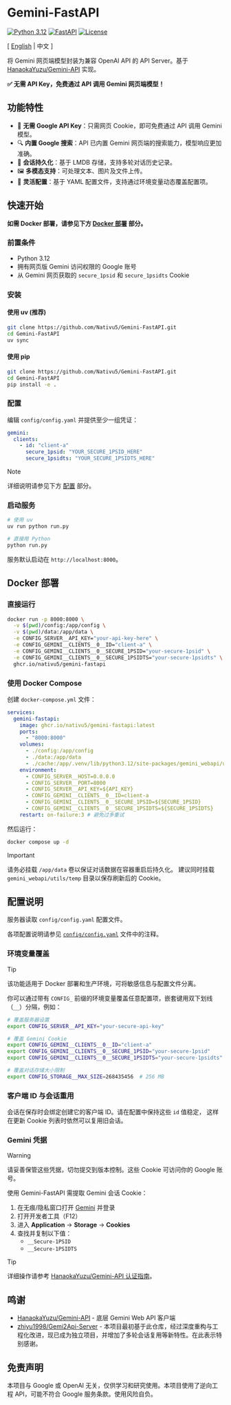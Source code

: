 # Gemini-FastAPI

[![Python 3.12](https://img.shields.io/badge/python-3.12+-blue.svg)](https://www.python.org/downloads/)
[![FastAPI](https://img.shields.io/badge/FastAPI-0.115+-green.svg)](https://fastapi.tiangolo.com/)
[![License](https://img.shields.io/badge/license-MIT-blue.svg)](LICENSE)


[ [English](README.md) | 中文 ]

将 Gemini 网页端模型封装为兼容 OpenAI API 的 API Server。基于 [HanaokaYuzu/Gemini-API](https://github.com/HanaokaYuzu/Gemini-API) 实现。

**✅ 无需 API Key，免费通过 API 调用 Gemini 网页端模型！**

## 功能特性

- 🔐 **无需 Google API Key**：只需网页 Cookie，即可免费通过 API 调用 Gemini 模型。
- 🔍 **内置 Google 搜索**：API 已内置 Gemini 网页端的搜索能力，模型响应更加准确。
- 💾 **会话持久化**：基于 LMDB 存储，支持多轮对话历史记录。
- 🖼️ **多模态支持**：可处理文本、图片及文件上传。
- 🔧 **灵活配置**：基于 YAML 配置文件，支持通过环境变量动态覆盖配置项。

## 快速开始

**如需 Docker 部署，请参见下方 [Docker 部署](#docker-部署) 部分。**

### 前置条件

- Python 3.12
- 拥有网页版 Gemini 访问权限的 Google 账号
- 从 Gemini 网页获取的 `secure_1psid` 和 `secure_1psidts` Cookie

### 安装

#### 使用 uv (推荐)

```bash
git clone https://github.com/Nativu5/Gemini-FastAPI.git
cd Gemini-FastAPI
uv sync
```

#### 使用 pip

```bash
git clone https://github.com/Nativu5/Gemini-FastAPI.git
cd Gemini-FastAPI
pip install -e .
```

### 配置

编辑 `config/config.yaml` 并提供至少一组凭证：
```yaml
gemini:
  clients:
    - id: "client-a"
      secure_1psid: "YOUR_SECURE_1PSID_HERE"
      secure_1psidts: "YOUR_SECURE_1PSIDTS_HERE"
```

> [!NOTE]
> 详细说明请参见下方 [配置](#配置说明) 部分。

### 启动服务

```bash
# 使用 uv
uv run python run.py

# 直接用 Python
python run.py
```

服务默认启动在 `http://localhost:8000`。

## Docker 部署

### 直接运行

```bash
docker run -p 8000:8000 \
  -v $(pwd)/config:/app/config \
  -v $(pwd)/data:/app/data \
  -e CONFIG_SERVER__API_KEY="your-api-key-here" \
  -e CONFIG_GEMINI__CLIENTS__0__ID="client-a" \
  -e CONFIG_GEMINI__CLIENTS__0__SECURE_1PSID="your-secure-1psid" \
  -e CONFIG_GEMINI__CLIENTS__0__SECURE_1PSIDTS="your-secure-1psidts" \
  ghcr.io/nativu5/gemini-fastapi
```

### 使用 Docker Compose

创建 `docker-compose.yml` 文件：

```yaml
services:
  gemini-fastapi:
    image: ghcr.io/nativu5/gemini-fastapi:latest
    ports:
      - "8000:8000"
    volumes:
      - ./config:/app/config
      - ./data:/app/data
      - ./cache:/app/.venv/lib/python3.12/site-packages/gemini_webapi/utils/temp
    environment:
      - CONFIG_SERVER__HOST=0.0.0.0
      - CONFIG_SERVER__PORT=8000
      - CONFIG_SERVER__API_KEY=${API_KEY}
      - CONFIG_GEMINI__CLIENTS__0__ID=client-a
      - CONFIG_GEMINI__CLIENTS__0__SECURE_1PSID=${SECURE_1PSID}
      - CONFIG_GEMINI__CLIENTS__0__SECURE_1PSIDTS=${SECURE_1PSIDTS}
    restart: on-failure:3 # 避免过多重试
```

然后运行：

```bash
docker compose up -d
```

> [!IMPORTANT]
> 请务必挂载 `/app/data` 卷以保证对话数据在容器重启后持久化。
> 建议同时挂载 `gemini_webapi/utils/temp` 目录以保存刷新后的 Cookie。

## 配置说明

服务器读取 `config/config.yaml` 配置文件。

各项配置说明请参见 [`config/config.yaml`](https://github.com/Nativu5/Gemini-FastAPI/blob/main/config/config.yaml) 文件中的注释。

### 环境变量覆盖

> [!TIP]
> 该功能适用于 Docker 部署和生产环境，可将敏感信息与配置文件分离。

你可以通过带有 `CONFIG_` 前缀的环境变量覆盖任意配置项，嵌套键用双下划线（`__`）分隔，例如：

```bash
# 覆盖服务器设置
export CONFIG_SERVER__API_KEY="your-secure-api-key"

# 覆盖 Gemini Cookie
export CONFIG_GEMINI__CLIENTS__0__ID="client-a"
export CONFIG_GEMINI__CLIENTS__0__SECURE_1PSID="your-secure-1psid"
export CONFIG_GEMINI__CLIENTS__0__SECURE_1PSIDTS="your-secure-1psidts"

# 覆盖对话存储大小限制
export CONFIG_STORAGE__MAX_SIZE=268435456  # 256 MB
```

### 客户端 ID 与会话重用

会话在保存时会绑定创建它的客户端 ID。请在配置中保持这些 `id` 值稳定，
这样在更新 Cookie 列表时依然可以复用旧会话。

### Gemini 凭据

> [!WARNING]
> 请妥善保管这些凭据，切勿提交到版本控制。这些 Cookie 可访问你的 Google 账号。

使用 Gemini-FastAPI 需提取 Gemini 会话 Cookie：

1. 在无痕/隐私窗口打开 [Gemini](https://gemini.google.com/) 并登录
2. 打开开发者工具（F12）
3. 进入 **Application** → **Storage** → **Cookies**
4. 查找并复制以下值：
   - `__Secure-1PSID`
   - `__Secure-1PSIDTS`

> [!TIP]
> 详细操作请参考 [HanaokaYuzu/Gemini-API 认证指南](https://github.com/HanaokaYuzu/Gemini-API?tab=readme-ov-file#authentication)。

## 鸣谢

- [HanaokaYuzu/Gemini-API](https://github.com/HanaokaYuzu/Gemini-API) - 底层 Gemini Web API 客户端
- [zhiyu1998/Gemi2Api-Server](https://github.com/zhiyu1998/Gemi2Api-Server) - 本项目最初基于此仓库，经过深度重构与工程化改进，现已成为独立项目，并增加了多轮会话复用等新特性。在此表示特别感谢。

## 免责声明

本项目与 Google 或 OpenAI 无关，仅供学习和研究使用。本项目使用了逆向工程 API，可能不符合 Google 服务条款。使用风险自负。

